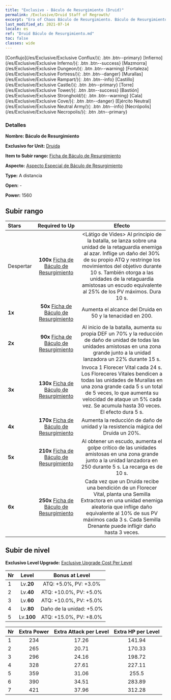 ```yaml
---
title: "Exclusivo - Báculo de Resurgimiento (Druid)"
permalink: /Exclusive/Druid Staff of Regrowth/
excerpt: "Era of Chaos Báculo de Resurgimiento. Báculo de Resurgimiento. Era of Chaos Exclusivo Báculo de Resurgimiento. Druida Exclusivo."
last_modified_at: 2021-07-14
locale: es
ref: "Druid Báculo de Resurgimiento.md"
toc: false
classes: wide
---
```

 [Conflujo](/es/Exclusive/Exclusive Conflux/){: .btn .btn--primary} [Infierno](/es/Exclusive/Exclusive Inferno/){: .btn .btn--success} [Mazmorra](/es/Exclusive/Exclusive Dungeon/){: .btn .btn--warning} [Fortaleza](/es/Exclusive/Exclusive Fortress/){: .btn .btn--danger} [Murallas](/es/Exclusive/Exclusive Rampart/){: .btn .btn--info} [Castillo](/es/Exclusive/Exclusive Castle/){: .btn .btn--primary} [Torre](/es/Exclusive/Exclusive Tower/){: .btn .btn--success} [Bastión](/es/Exclusive/Exclusive Stronghold/){: .btn .btn--warning} [Cala](/es/Exclusive/Exclusive Cove/){: .btn .btn--danger} [Ejército Neutral](/es/Exclusive/Exclusive Neutral Army/){: .btn .btn--info} [Necrópolis](/es/Exclusive/Exclusive Necropolis/){: .btn .btn--primary} 

### Detalles
 **Nombre: Báculo de Resurgimiento** 

 **Exclusivo for Unit:** [Druida](/es/units/Druid/) 

 **Item to Subir rango:** [Ficha de Báculo de Resurgimiento](/ItemsES/con_977/)

 **Aspecto:** [Aspecto Especial de Báculo de Resurgimiento](/ItemsES/con_645/)

 **Type:** A distancia

 **Open:** -

 **Power:** 1560

## Subir rango

  |     Stars    |  Required to Up | Efecto |
  |:-------------|:---------------:|:---------------:|
  |  Despertar  | **100x** [Ficha de Báculo de Resurgimiento](/ItemsES/con_977/) | <Látigo de Vides> Al principio de la batalla, se lanza sobre una unidad de la retaguardia enemiga al azar. Inflige un daño del 30% de su propio ATQ y restringe los movimientos del objetivo durante 10 s. También otorga a las unidades de la retaguardia amistosas un escudo equivalente al 25% de los PV máximos. Dura 10 s. |
  | **1x** <i class="fas fa-star"/> | **50x** [Ficha de Báculo de Resurgimiento](/ItemsES/con_977/) | Aumenta el alcance del Druida en 50 y la tenacidad en 200. |
  | **2x** <i class="fas fa-star"/> | **90x** [Ficha de Báculo de Resurgimiento](/ItemsES/con_977/) | Al inicio de la batalla, aumenta su propia DEF un 70% y la reducción de daño de unidad de todas las unidades amistosas en una zona grande junto a la unidad lanzadora un 22% durante 15 s. |
  | **3x** <i class="fas fa-star"/> | **130x** [Ficha de Báculo de Resurgimiento](/ItemsES/con_977/) | <Florecer Vital> Invoca 1 Florecer Vital cada 24 s. Los Floreceres Vitales bendicen a todas las unidades de Murallas en una zona grande cada 5 s un total de 5 veces, lo que aumenta su velocidad de ataque un 5% cada vez. Se acumula hasta 30 veces. El efecto dura 5 s. |
  | **4x** <i class="fas fa-star"/> | **170x** [Ficha de Báculo de Resurgimiento](/ItemsES/con_977/) | Aumenta la reducción de daño de unidad y la resistencia mágica del Druida un 20%. |
  | **5x** <i class="fas fa-star"/> | **210x** [Ficha de Báculo de Resurgimiento](/ItemsES/con_977/) | Al obtener un escudo, aumenta el golpe crítico de las unidades amistosas en una zona grande junto a la unidad lanzadora en 250 durante 5 s. La recarga es de 10 s. |
  | **6x** <i class="fas fa-star"/> | **250x** [Ficha de Báculo de Resurgimiento](/ItemsES/con_977/) | <Semilla Drenante> Cada vez que un Druida recibe una bendición de un Florecer Vital, planta una Semilla Extractora en una unidad enemiga aleatoria que inflige daño equivalente al 10% de sus PV máximos cada 3 s. Cada Semilla Drenante puede infligir daño hasta 3 veces. |


## Subir de nivel
 **Exclusivo Level Upgrade:** [Exclusive Upgrade Cost Per Level](/Exclusive/ExclusiveUpgradeCostPerLevel/)

  |  Nr  |   Level  | Bonus at Level |
  |:-----|:--------:|:--------------:|
  | 1 | Lv.**20** | ATQ: +5.0%, PV: +3.0% |
  | 2 | Lv.**40** | ATQ: +10.0%, PV: +5.0% |
  | 3 | Lv.**60** | ATQ: +10.0%, PV: +5.0% |
  | 4 | Lv.**80** | Daño de la unidad: +5.0% |
  | 5 | Lv.**100** | ATQ: +15.0%, PV: +8.0% |


  |  Nr  |  Extra Power | Extra Attack per Level | Extra HP per Level |
  |:-----|:--------:|:--------:|:--------:|
  | 1 | 234 | 17.26 | 141.94 |
  | 2 | 265 | 20.71 | 170.33 |
  | 3 | 296 | 24.16 | 198.72 |
  | 4 | 328 | 27.61 | 227.11 |
  | 5 | 359 | 31.06 | 255.5 |
  | 6 | 390 | 34.51 | 283.89 |
  | 7 | 421 | 37.96 | 312.28 |


